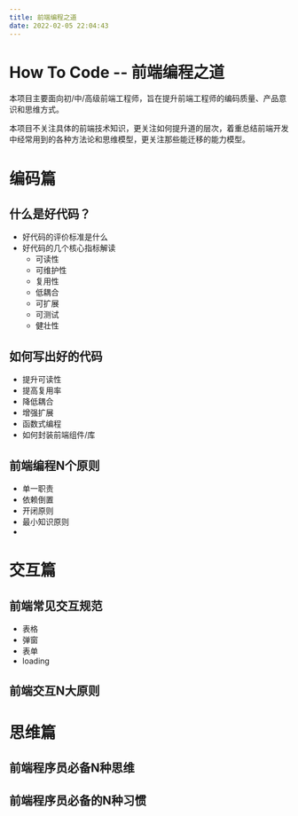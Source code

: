```yaml
---
title: 前端编程之道
date: 2022-02-05 22:04:43
---
```


# How To Code -- 前端编程之道

本项目主要面向初/中/高级前端工程师，旨在提升前端工程师的编码质量、产品意识和思维方式。

本项目不关注具体的前端技术知识，更关注如何提升道的层次，着重总结前端开发中经常用到的各种方法论和思维模型，更关注那些能迁移的能力模型。

# 编码篇
## 什么是好代码？
- 好代码的评价标准是什么
- 好代码的几个核心指标解读
  - 可读性
  - 可维护性
  - 复用性
  - 低耦合
  - 可扩展
  - 可测试
  - 健壮性

## 如何写出好的代码
- 提升可读性
- 提高复用率
- 降低耦合
- 增强扩展
- 函数式编程
- 如何封装前端组件/库

## 前端编程N个原则
- 单一职责
- 依赖倒置
- 开闭原则
- 最小知识原则
- 

# 交互篇

## 前端常见交互规范
- 表格
- 弹窗
- 表单
- loading
##  前端交互N大原则


# 思维篇
## 前端程序员必备N种思维

## 前端程序员必备的N种习惯



